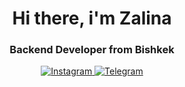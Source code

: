 <div id="header" align="center">
    <h1>Hi there, i'm Zalina</h1>
    <h3>Backend Developer from Bishkek</h3>
  

 <a href="https://instagram.com/zalinakasymova_official?igshid=OGQ5ZDc2ODk2ZA==" target="_blank">
    <img src="https://img.shields.io/badge/Instagram-blue?style=for-the-badge&logo=instagram&logoColor=white"  alt="Instagram">
 </a>
  <a href="https://t.me/Z.K." target="_blank">
    <img src="https://img.shields.io/badge/Telegram-blue?style=for-the-badge&logo=telegram&logoColor=white" alt="Telegram">
  </a>
</div>
